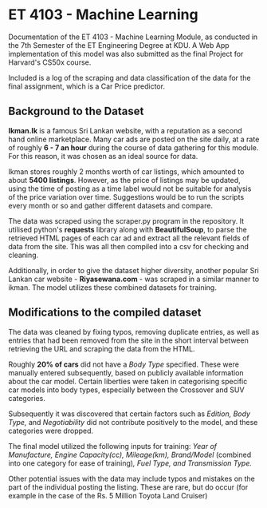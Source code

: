 # ET 4103 - Machine Learning

Documentation of the ET 4103 - Machine Learning Module, as conducted in the 7th Semester of the ET Engineering Degree at KDU.
A Web App implementation of this model was also submitted as the final Project for Harvard's CS50x course.

Included is a log of the scraping and data classification of the data for the final assignment, which is a Car Price predictor.

## Background to the Dataset

**Ikman.lk** is a famous Sri Lankan website, with a reputation as a second hand online marketplace. Many car ads are posted on the site daily, at a rate of roughly **6 - 7 an hour** during the course of data gathering for this module. For this reason, it was chosen as an ideal source for data.

Ikman stores roughly 2 months worth of car listings, which amounted to about **5400 listings**. However, as the price of listings may be updated, using the time of posting as a time label would not be suitable for analysis of the price variation over time. Suggestions would be to run the scripts every month or so and gather different datasets and compare. 

The data was scraped using the scraper.py program in the repository. It utilised python's **requests** library along with **BeautifulSoup**, to parse the retrieved HTML pages of each car ad and extract all the relevant fields of data from the site. This was all then compiled into a csv for checking and cleaning.

Additionally, in order to give the dataset higher diversity, another popular Sri Lankan car website - **Riyasewana.com** -  was scraped in a similar manner to ikman. The model utilizes these combined datasets for training. 

## Modifications to the compiled dataset 

The data was cleaned by fixing typos, removing duplicate entries, as well as entries that had been removed from the site in the short interval between retrieving the URL and scraping the data from the HTML. 

Roughly **20% of cars** did not have a *Body Type* specified. These were manually entered subsequently, based on publicly available information about the car model. Certain liberties were taken in categorising specific car models into body types, especially between the Crossover and SUV categories. 

Subsequently it was discovered that certain factors such as *Edition, Body Type,* and *Negotiability* did not contribute positively to the model, and these categories were dropped.

The final model utilized the following inputs for training: *Year of Manufacture, Engine Capacity(cc), Mileage(km), Brand/Model* (combined into one category for ease of training)*, Fuel Type, and Transmission Type.*  

Other potential issues with the data may include typos and mistakes on the part of the individual posting the listing. These are rare, but do occur (for example in the case of the Rs. 5 Million Toyota Land Cruiser)
